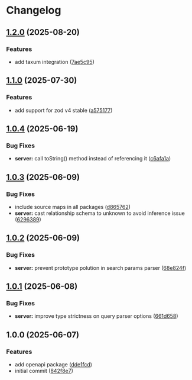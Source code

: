# Changelog

## [1.2.0](https://github.com/DASPRiD/jsonapi-serde-js/compare/server-v1.1.0...server-v1.2.0) (2025-08-20)


### Features

* add taxum integration ([7ae5c95](https://github.com/DASPRiD/jsonapi-serde-js/commit/7ae5c95b20b570911aa68e2308d6d4c4d0972591))

## [1.1.0](https://github.com/DASPRiD/jsonapi-serde-js/compare/server-v1.0.4...server-v1.1.0) (2025-07-30)


### Features

* add support for zod v4 stable ([a575177](https://github.com/DASPRiD/jsonapi-serde-js/commit/a5751773ce4747867301b21ee8532d4c311032b1))

## [1.0.4](https://github.com/DASPRiD/jsonapi-serde-js/compare/server-v1.0.3...server-v1.0.4) (2025-06-19)


### Bug Fixes

* **server:** call toString() method instead of referencing it ([c6afa1a](https://github.com/DASPRiD/jsonapi-serde-js/commit/c6afa1accb6550d850eb3b48660a102d36f96584))

## [1.0.3](https://github.com/DASPRiD/jsonapi-serde-js/compare/server-v1.0.2...server-v1.0.3) (2025-06-09)


### Bug Fixes

* include source maps in all packages ([d865762](https://github.com/DASPRiD/jsonapi-serde-js/commit/d8657621ae9d3acb67bca0bda9cfacdffa409bad))
* **server:** cast relationship schema to unknown to avoid inference issue ([6296389](https://github.com/DASPRiD/jsonapi-serde-js/commit/6296389282f73510b0d408154ca04b5c72903418))

## [1.0.2](https://github.com/DASPRiD/jsonapi-serde-js/compare/server-v1.0.1...server-v1.0.2) (2025-06-09)


### Bug Fixes

* **server:** prevent prototype polution in search params parser ([68e824f](https://github.com/DASPRiD/jsonapi-serde-js/commit/68e824f2ca49e45df955922c16642af345996c56))

## [1.0.1](https://github.com/DASPRiD/jsonapi-serde-js/compare/server-v1.0.0...server-v1.0.1) (2025-06-08)


### Bug Fixes

* **server:** improve type strictness on query parser options ([661d658](https://github.com/DASPRiD/jsonapi-serde-js/commit/661d658ac5999ae8ce5a8aeda92f3c76c838fb07))

## 1.0.0 (2025-06-07)


### Features

* add openapi package ([dde1fcd](https://github.com/DASPRiD/jsonapi-serde-js/commit/dde1fcd0ad2a64770f895d79c7bda1e0b673b529))
* initial commit ([842f8e7](https://github.com/DASPRiD/jsonapi-serde-js/commit/842f8e73268d2ca61e4d63acf1401927e471435f))
